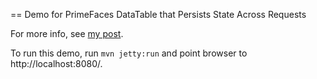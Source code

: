 == Demo for PrimeFaces DataTable that Persists State Across Requests

For more info, see [my post](http://www.bradchen.com/2012/05/persist-primefaces-datatable-state-across-refresh).

To run this demo, run ``mvn jetty:run`` and point browser to http://localhost:8080/.

